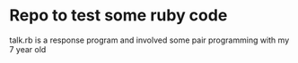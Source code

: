 Repo to test some ruby code
==
talk.rb is a response program and involved some pair programming with my 7 year old
